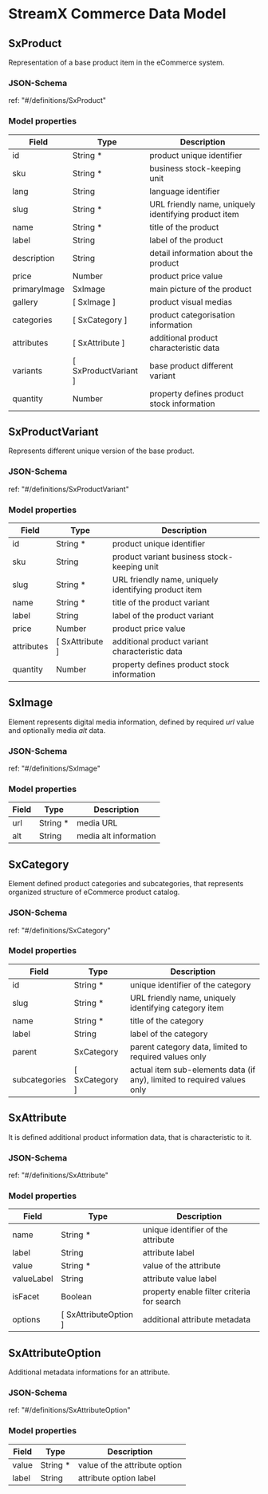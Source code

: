 # **StreamX Commerce Data Model**

## **SxProduct**

Representation of a base product item in the eCommerce system.

### JSON-Schema

ref: "#/definitions/SxProduct"

### Model properties

| Field        | Type                   | Description                                          |
|--------------|------------------------|------------------------------------------------------|
| id           | String *               | product unique identifier                            |
| sku          | String *               | business stock-keeping unit                          |
| lang         | String                 | language identifier                                  |
| slug         | String *               | URL friendly name, uniquely identifying product item |
| name         | String *               | title of the product                                 |
| label        | String                 | label of the product                                 |
| description  | String                 | detail information about the product                 |
| price        | Number                 | product price value                                  |
| primaryImage | SxImage                | main picture of the product                          |
| gallery      | \[ SxImage \]          | product visual medias                                |
| categories   | \[ SxCategory \]       | product categorisation information                   |
| attributes   | \[ SxAttribute \]      | additional product characteristic data               |
| variants     | \[ SxProductVariant \] | base product different variant                       |
| quantity     | Number                 | property defines product stock information           |

## **SxProductVariant**

Represents different unique version of the base product.

### JSON-Schema

ref: "#/definitions/SxProductVariant"

### Model properties

| Field      | Type              | Description                                          |
|------------|-------------------|------------------------------------------------------|
| id         | String *          | product unique identifier                            |
| sku        | String            | product variant business stock-keeping unit          |
| slug       | String *          | URL friendly name, uniquely identifying product item |
| name       | String *          | title of the product variant                         |
| label      | String            | label of the product variant                         |
| price      | Number            | product price value                                  |
| attributes | \[ SxAttribute \] | additional product variant characteristic data       |
| quantity   | Number            | property defines product stock information           |

## **SxImage**

Element represents digital media information, defined by required _url_ value and optionally media _alt_ data.

### JSON-Schema

ref: "#/definitions/SxImage"

### Model properties

| Field | Type     | Description           |
|-------|----------|-----------------------|
| url   | String * | media URL             |
| alt   | String   | media alt information |    

## **SxCategory**

Element defined product categories and subcategories, that represents organized structure of eCommerce product catalog.

### JSON-Schema

ref: "#/definitions/SxCategory"

### Model properties

| Field         | Type             | Description                                                             |
|---------------|------------------|-------------------------------------------------------------------------|
| id            | String *         | unique identifier of the category                                       |
| slug          | String *         | URL friendly name, uniquely identifying category item                   |    
| name          | String *         | title of the category                                                   |
| label         | String           | label of the category                                                   |
| parent        | SxCategory       | parent category data, limited to required values only                   |
| subcategories | \[ SxCategory \] | actual item sub-elements data (if any), limited to required values only |

## **SxAttribute**

It is defined additional product information data, that is characteristic to it.

### JSON-Schema

ref: "#/definitions/SxAttribute"

### Model properties

| Field      | Type                    | Description                                |
|------------|-------------------------|--------------------------------------------|
| name       | String *                | unique identifier of the attribute         |
| label      | String                  | attribute label                            |
| value      | String *                | value of the attribute                     |
| valueLabel | String                  | attribute value label                      |
| isFacet    | Boolean                 | property enable filter criteria for search |
| options    | \[ SxAttributeOption \] | additional attribute metadata              |

## **SxAttributeOption**

Additional metadata informations for an attribute.

### JSON-Schema

ref: "#/definitions/SxAttributeOption"

### Model properties

| Field      | Type     | Description                   |
|------------|----------|-------------------------------|
| value      | String * | value of the attribute option |
| label      | String   | attribute option label        |

